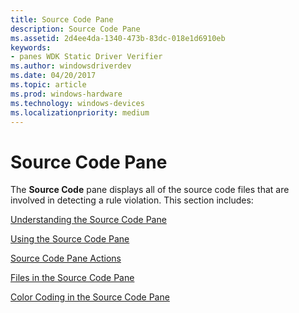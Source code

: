 ```yaml
---
title: Source Code Pane
description: Source Code Pane
ms.assetid: 2d4ee4da-1340-473b-83dc-018e1d6910eb
keywords:
- panes WDK Static Driver Verifier
ms.author: windowsdriverdev
ms.date: 04/20/2017
ms.topic: article
ms.prod: windows-hardware
ms.technology: windows-devices
ms.localizationpriority: medium
---
```


# Source Code Pane


The **Source Code** pane displays all of the source code files that are involved in detecting a rule violation. This section includes:

[Understanding the Source Code Pane](understanding-the-source-code-pane.md)

[Using the Source Code Pane](using-the-source-code-pane.md)

[Source Code Pane Actions](source-code-pane-actions.md)

[Files in the Source Code Pane](files-in-the-source-code-pane.md)

[Color Coding in the Source Code Pane](color-coding-in-the-source-code-pane.md)

 

 





